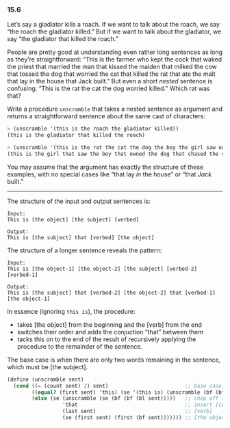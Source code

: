 ### 15.6

Let’s say a gladiator kills a roach. If we want to talk about the roach, we say “the roach the gladiator killed.” But if we want to talk about the gladiator, we say “the gladiator that killed the roach.”

People are pretty good at understanding even rather long sentences as long as they’re straightforward: “This is the farmer who kept the cock that waked the priest that married the man that kissed the maiden that milked the cow that tossed the dog that worried the cat that killed the rat that ate the malt that lay in the house that Jack built.” But even a short *nested* sentence is confusing: “This is the rat the cat the dog worried killed.” Which rat was that?

Write a procedure `unscramble` that takes a nested sentence as argument and returns a straightforward sentence about the same cast of characters:

~~~ scheme
> (unscramble '(this is the roach the gladiator killed))
(this is the gladiator that killed the roach)

> (unscramble '(this is the rat the cat the dog the boy the girl saw owned chased bit))
(this is the girl that saw the boy that owned the dog that chased the cat that bit the rat)
~~~

You may assume that the argument has exactly the structure of these examples, with no special cases like “that lay *in* the house” or “that *Jack* built.”

***

The structure of the input and output sentences is:

~~~ 
Input:
This is [the object] [the subject] [verbed]

Output:
This is [the subject] that [verbed] [the object]
~~~

The structure of a longer sentence reveals the pattern:

~~~
Input:
This is [the object-1] [the object-2] [the subject] [verbed-2] [verbed-1]

Output:
This is [the subject] that [verbed-2] [the object-2] that [verbed-1] [the object-1]
~~~

In essence (ignoring `this is`), the procedure:

* takes [the object] from the beginning and the [verb] from the end
* switches their order and adds the conjuction “that” between them
* tacks this on to the end of the result of recursively applying the procedure to the remainder of the sentence.

The base case is when there are only two words remaining in the sentence, which must be [the subject].

~~~ scheme
(define (unscramble sent)
  (cond ((= (count sent) 2) sent)                         ;; base case, must be [the subject]
        ((equal? (first sent) 'this) (se '(this is) (unscramble (bf (bf sent))))) ;; ignore "this is", for the purpose of recursion
        (else (se (unscramble (se (bf (bf (bl sent)))))   ;; chop off first two words [the object] and last word [verb]
                  'that                                   ;; insert [conjunction]
                  (last sent)                             ;; [verb]
                  (se (first sent) (first (bf sent))))))) ;; [the object]
~~~